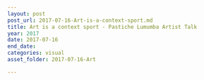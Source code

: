 ```yaml
---
layout: post
post_url: 2017-07-16-Art-is-a-context-sport.md
title: Art is a context sport - Pastiche Lumumba Artist Talk
year: 2017
date: 2017-07-16
end_date: 
categories: visual
asset_folder: 2017-07-16-Art

---
```

